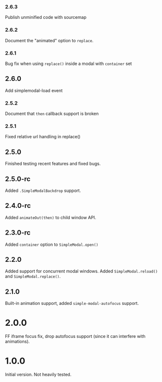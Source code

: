 ### 2.6.3
Publish unminified code with sourcemap

### 2.6.2
Document the "animated" option to `replace`.

### 2.6.1
Bug fix when using `replace()` inside a modal with `container` set

## 2.6.0
Add simplemodal-load event

### 2.5.2
Document that `then` callback support is broken

### 2.5.1
Fixed relative url handling in replace()

## 2.5.0
Finished testing recent features and fixed bugs.

## 2.5.0-rc
Added `.SimpleModalBackdrop` support.

## 2.4.0-rc
Added `animateOut(then)` to child window API.

## 2.3.0-rc
Added `container` option to `SimpleModal.open()`

## 2.2.0
Added support for concurrent modal windows.
Added `SimpleModal.reload()` and `SimpleModal.replace()`.

## 2.1.0
Built-in animation support, added `simple-modal-autofocus` support.

# 2.0.0
FF iframe focus fix, drop autofocus support (since it can interfere with animations).

# 1.0.0
Initial version. Not heavily tested.
